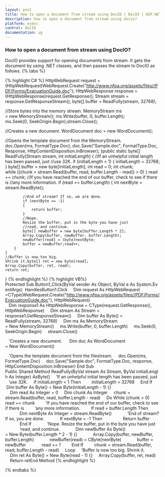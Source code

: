```yaml
---
layout: post
title: How to open a document from stream using DocIO | DocIO | ASP.NET MVC | Syncfusion
description: how to open a document from stream using docio?
platform: ejmvc
control: DocIO
documentation: ug
---
```


### How to open a document from stream using DocIO?

DocIO provides support for opening documents from stream. It gets the document by using .NET classes, and then passes the stream to DocIO as follows.
{% tabs %}

{% highlight C# %}
HttpWebRequest request =(HttpWebRequest)WebRequest.Create("http://www.nfpa.org/assets/files//PDF/Forms/EvacuationGuide.doc");
HttpWebResponse response = (HttpWebResponse)request.GetResponse();
Stream stream = response.GetResponseStream();
byte[] buffer = ReadFully(stream, 32768);

//Store bytes into the memory stream.
MemoryStream ms = new MemoryStream();
ms.Write(buffer, 0, buffer.Length);
ms.Seek(0, SeekOrigin.Begin);stream.Close();

//Creates a new document.
WordDocument doc = new WordDocument();

//Opens the template document from the MemoryStream.
doc.Open(ms, FormatType.Doc);
doc.Save("Sample.doc", FormatType.Doc, Response, HttpContentDisposition.InBrowser);
}public static byte[] ReadFully(Stream stream, int initialLength)
{
	//If an unhelpful initial length has been passed, just
	//use 32K.
	if (initialLength < 1)
	{
		initialLength = 32768;
	}
	byte[] buffer = new byte[initialLength];
	int read = 0;
	int chunk;
	while ((chunk = stream.Read(buffer, read, buffer.Length - read)) > 0)
	{
		read += chunk;
		//If you have reached the end of our buffer, check to see if there is
		//any more information.
		if (read == buffer.Length)
		{
			int nextByte = stream.ReadByte();
			
			//End of stream? If so, we are done.
			if (nextByte == -1)
			{
				return buffer;
			}
			//Nope.
			Resize the buffer, put in the byte you have just
			//read, and continue.
			byte[] newBuffer = new byte[buffer.Length * 2];
			Array.Copy(buffer, newBuffer, buffer.Length);
			newBuffer[read] = (byte)nextByte;
			buffer = newBuffer;read++;
		}
	}
	//Buffer is now too big. 
	Shrink it.byte[] ret = new byte[read];
	Array.Copy(buffer, ret, read);
	return ret;
}
{% endhighlight %}
{% highlight VB%}
Protected Sub Button1_Click(ByVal sender As Object, ByVal e As System.EventArgs) 
HandlesButton1.Click 
   Dim request As HttpWebRequest =CType(WebRequest.Create("http://www.nfpa.org/assets/files//PDF/Forms/EvacuationGuide.doc"), HttpWebRequest)
   Dim response1 As HttpWebResponse = CType(request.GetResponse(), HttpWebResponse) 
   Dim stream As Stream = response1.GetResponseStream() 
   Dim buffer As Byte() = ReadFully(stream, 32768)
    Dim ms As MemoryStream = New MemoryStream() 
   ms.Write(buffer, 0, buffer.Length)  
   ms.Seek(0, SeekOrigin.Begin) 
   stream.Close() 

   'Creates a new document.  
   Dim doc As WordDocument = New WordDocument() 

   'Opens the template document from the filestream.
    doc.Open(ms, FormatType.Doc)  
  doc.Save("Sample.doc", FormatType.Doc, response, HttpContentDisposition.InBrowser)
End Sub
Public Shared Method ReadFully(ByVal stream As Stream, ByVal initialLength As Integer) AsByte()
    ’If an unhelpful initial length has been passed, just 
   ’use 32K.   
   If initialLength < 1 Then  
        initialLength = 32768 
     End If   
   Dim buffer As Byte() = New Byte(initialLength - 1) {}
      Dim read As Integer = 0  
      Dim chunk As Integer
	    chunk = stream.Read(buffer, read, buffer.Length - read)
	    Do While (chunk > 0)
	        read += chunk
	        ’If you have reached the end of our buffer, check to see if there is
	        ’any more information.
	        If read = buffer.Length Then
	            Dim nextByte As Integer = stream.ReadByte()
	            ’End of stream? If so, you are done.
	            If nextByte = -1 Then
	                Return buffer
	            End If  
	          ’Nope. Resize the buffer, put in the byte you have just
	            ’read, and continue.
	            Dim newBuffer As Byte() = New Byte(buffer.Length * 2 - 1) {}
	            Array.Copy(buffer, newBuffer, buffer.Length)
	            newBuffer(read) = CByte(nextByte)
	            buffer = newBuffer
	            read += 1
	        End If
	        chunk = stream.Read(buffer, read, buffer.Length - read)
	    Loop
	    ’Buffer is now too big. Shrink it.
	    Dim ret As Byte() = New Byte(read - 1) {}
	    Array.Copy(buffer, ret, read)
	    Return retEnd Method
{% endhighlight %}

{% endtabs %} 

